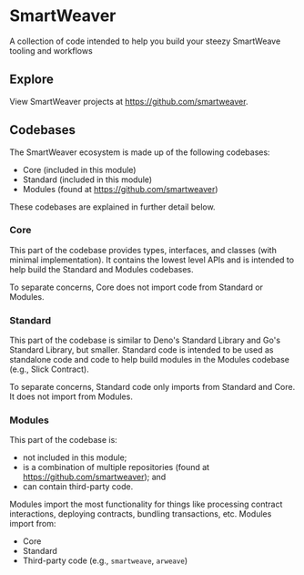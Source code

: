 # SmartWeaver

A collection of code intended to help you build your steezy SmartWeave tooling and workflows

## Explore

View SmartWeaver projects at https://github.com/smartweaver.

## Codebases

The SmartWeaver ecosystem is made up of the following codebases:

- Core (included in this module)
- Standard (included in this module)
- Modules (found at https://github.com/smartweaver)

These codebases are explained in further detail below.

### Core

This part of the codebase provides types, interfaces, and classes (with minimal implementation). It contains the lowest level APIs and is intended to help build the Standard and Modules codebases.

To separate concerns, Core does not import code from Standard or Modules.

### Standard

This part of the codebase is similar to Deno's Standard Library and Go's Standard Library, but smaller. Standard code is intended to be used as standalone code and code to help build modules in the Modules codebase (e.g., Slick Contract).

To separate concerns, Standard code only imports from Standard and Core. It does not import from Modules.

### Modules

This part of the codebase is:

- not included in this module;
- is a combination of multiple repositories (found at https://github.com/smartweaver); and
- can contain third-party code.

Modules import the most functionality for things like processing contract interactions, deploying contracts, bundling transactions, etc. Modules import from:

- Core
- Standard
- Third-party code (e.g., `smartweave`, `arweave`)
